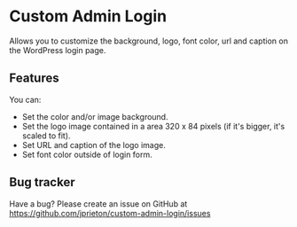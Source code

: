 Custom Admin Login
===========
Allows you to customize the background, logo, font color, url and caption on the WordPress login page.

Features
-----------
You can:
* Set the color and/or image background.
* Set the logo image contained in a area 320 x 84 pixels (if it's bigger, it's scaled to fit).
* Set URL and caption of the logo image.
* Set font color outside of login form.

Bug tracker
-----------
Have a bug? Please create an issue on GitHub at https://github.com/jprieton/custom-admin-login/issues
